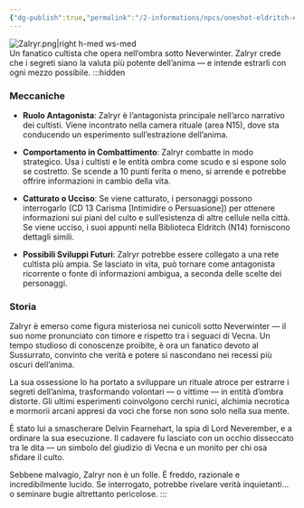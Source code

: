 ```yaml
---
{"dg-publish":true,"permalink":"/2-informations/npcs/oneshot-eldritch-eye/zalryr-cultista/","noteIcon":""}
---
```


![Zalryr.png|right h-med ws-med](/img/user/Assets/Zalryr.png)  
Un fanatico cultista che opera nell’ombra sotto Neverwinter. Zalryr crede che i segreti siano la valuta più potente dell’anima — e intende estrarli con ogni mezzo possibile.
:::hidden
### Meccaniche

- **Ruolo Antagonista**: Zalryr è l’antagonista principale nell’arco narrativo dei cultisti. Viene incontrato nella camera rituale (area N15), dove sta conducendo un esperimento sull’estrazione dell’anima.
    
- **Comportamento in Combattimento**: Zalryr combatte in modo strategico. Usa i cultisti e le entità ombra come scudo e si espone solo se costretto. Se scende a 10 punti ferita o meno, si arrende e potrebbe offrire informazioni in cambio della vita.
    
- **Catturato o Ucciso**: Se viene catturato, i personaggi possono interrogarlo (CD 13 Carisma [Intimidire o Persuasione]) per ottenere informazioni sui piani del culto e sull’esistenza di altre cellule nella città. Se viene ucciso, i suoi appunti nella Biblioteca Eldritch (N14) forniscono dettagli simili.
    
- **Possibili Sviluppi Futuri**: Zalryr potrebbe essere collegato a una rete cultista più ampia. Se lasciato in vita, può tornare come antagonista ricorrente o fonte di informazioni ambigua, a seconda delle scelte dei personaggi.
    

### Storia

Zalryr è emerso come figura misteriosa nei cunicoli sotto Neverwinter — il suo nome pronunciato con timore e rispetto tra i seguaci di Vecna. Un tempo studioso di conoscenze proibite, è ora un fanatico devoto al Sussurrato, convinto che verità e potere si nascondano nei recessi più oscuri dell’anima.

La sua ossessione lo ha portato a sviluppare un rituale atroce per estrarre i segreti dell’anima, trasformando volontari — o vittime — in entità d’ombra distorte. Gli ultimi esperimenti coinvolgono cerchi runici, alchimia necrotica e mormorii arcani appresi da voci che forse non sono solo nella sua mente.

È stato lui a smascherare Delvin Fearnehart, la spia di Lord Neverember, e a ordinare la sua esecuzione. Il cadavere fu lasciato con un occhio disseccato tra le dita — un simbolo del giudizio di Vecna e un monito per chi osa sfidare il culto.

Sebbene malvagio, Zalryr non è un folle. È freddo, razionale e incredibilmente lucido. Se interrogato, potrebbe rivelare verità inquietanti... o seminare bugie altrettanto pericolose.
:::
